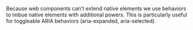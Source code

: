 Because web components can't extend native elements we use behaviors to imbue
native elements with additional powers. This is particularly useful for
toggleable ARIA behaviors (aria-expanded, aria-selected).